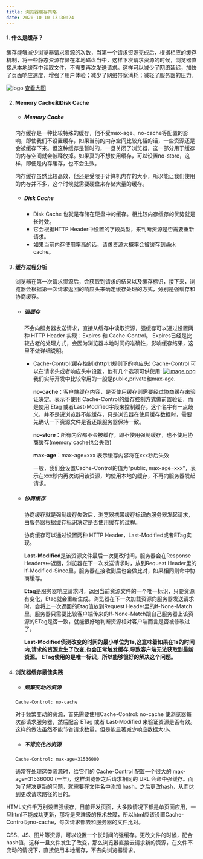 ```yaml
---
title: 浏览器缓存策略
date: 2020-10-10 13:30:24
---
```

#### 1. 什么是缓存？
缓存能够减少浏览器请求资源的次数，当第一个请求资源完成后，根据相应的缓存机制，将一些静态资源存储在本地磁盘当中，这样下次请求资源的时候，浏览器直接从本地缓存中读取文件，不需要再次发送请求。这样可以减少了网络延迟，加快了页面响应速度，增强了用户体验；减少了网络带宽消耗；减轻了服务器的压力。

![logo](https://s1.ax1x.com/2020/10/10/0yCkon.png)
[查看大图](https://s1.ax1x.com/2020/10/10/0yCkon.png)

2. #### Memory Cache和Disk Cache
    * ##### Memory Cache
    内存缓存是一种比较特殊的缓存，他不受max-age、no-cache等配置的影响，即使我们不设置缓存，如果当前的内存空间比较充裕的话，一些资源还是会被缓存下来。但这种缓存是暂时的，一旦关闭了浏览器，这一部分用于缓存的内存空间就会被释放掉。如果真的不想使用缓存，可以设置no-store，这样，即便是内存缓存，也不会生效。

    内存缓存虽然比较高效，但还是受限于计算机内存的大小，所以能让我们使用的内存并不多，这个时候就需要硬盘来存储大量的缓存。

    * ##### Disk Cache
        + Disk Cache 也就是存储在硬盘中的缓存。相比较内存缓存的优势就是长时效。
        + 它会根据HTTP Header中设置的字段类型，来判断资源是否需要重新请求。
        + 如果当前内存使用率高的话，请求资源大概率会被缓存到disk cache。

3. #### 缓存过程分析
    浏览器在第一次请求资源后，会获取到请求的结果以及缓存标识，接下来，浏览器会根据第一次请求返回的响应头来确定缓存处理的方式，分别是强缓存和协商缓存。
    * ##### 强缓存
        不会向服务器发送请求，直接从缓存中读取资源，强缓存可以通过设置两种 HTTP Header 实现：Expires 和 Cache-Control。
        Expires已经是比较古老的处理方式，会因为浏览器本地时间的准确性，影响缓存结果，这里不做详细说明。

        - Cache-Control(缓存控制)(http1.1规则下的响应头)
            Cache-Control 可以在请求头或者响应头中设置，他有几个选项可供使用:
            [![image.png](https://i.postimg.cc/rmgFwf3y/image.png)](https://postimg.cc/phht0JP3)
            我们实际开发中比较常用的一般是public,private和max-age.

            **no-cache**：客户端缓存内容，是否使用缓存则需要经过协商缓存来验证决定。表示不使用 Cache-Control的缓存控制方式做前置验证，而是使用 Etag 或者Last-Modified字段来控制缓存。这个名字有一点歧义，并不是说浏览器不能缓存，只是浏览器在使用缓存数据时，需要先确认一下资源文件是否还跟服务器保持一致。

            **no-store**：所有内容都不会被缓存，即不使用强制缓存，也不使用协商缓存(memory cache也会失效)

            **max-age**：max-age=xxx 表示缓存内容将在xxx秒后失效

            一般，我们会设置Cache-Control的值为“public, max-age=xxx”，表示在xxx秒内再次访问该资源，均使用本地的缓存，不再向服务器发起请求。

    * ##### 协商缓存
        协商缓存就是强制缓存失效后，浏览器携带缓存标识向服务器发起请求，由服务器根据缓存标识决定是否使用缓存的过程。

        协商缓存可以通过设置两种 HTTP Header，Last-Modified或者ETag实现。

        **Last-Modified**是该资源文件最后一次更改时间，服务器会在Response Headers中返回，浏览器在下一次发送请求时，放到Request Header里的If-Modified-Since里，服务器在接收到后也会做比对，如果相同则命中协商缓存。

        **Etag**是服务器响应请求时，返回当前资源文件的一个唯一标识，只要资源有变化，Etag就会重新生成。浏览器在下一次加载资源向服务器发送请求时，会将上一次返回的Etag值放到Request Header里的If-None-Match里，服务器只需要比较客户端传来的If-None-Match跟自己服务器上该资源的ETag是否一致，就能很好地判断资源相对客户端而言是否被修改过了。

        **Last-Modified侦测改变的时间的最小单位为1s,这意味着如果在1s的时间内,请求的资源发生了改变,也会正常触发缓存,导致客户端无法获取到最新资源。**
        **ETag使用的是唯一标识，所以能够很好的解决这个问题。**

4. #### 浏览器缓存最佳实践
    * ##### 频繁变动的资源
    `Cache-Control: no-cache`

    对于频繁变动的资源，首先需要使用Cache-Control: no-cache 使浏览器每次都请求服务器，然后配合 ETag 或者 Last-Modified 来验证资源是否有效。这样的做法虽然不能节省请求数量，但是能显著减少响应数据大小。

    * ##### 不常变化的资源
    `Cache-Control: max-age=31536000`

    通常在处理这类资源时，给它们的 Cache-Control 配置一个很大的 max-age=31536000 (一年)，这样浏览器之后请求相同的 URL 会命中强缓存。而为了解决更新的问题，就需要在文件名中添加 hash，之后更改hash，从而达到更改请求路径的目的。

HTML文件千万别设置强缓存，目前开发页面，大多数情况下都是单页面应用，一旦html不能成功更新，那将是灾难级的技术故障，所以html应该设置Cache-Control为no-cache，每次请求都去和服务器的文件比对。

CSS、JS、图片等资源，可以设置一个长时间的强缓存。更改文件的时候，配合hash值，这样一旦文件发生了改变，那么浏览器直接去请求新的资源，在文件不变动的情况下，直接使用本地缓存，不去向浏览器请求。